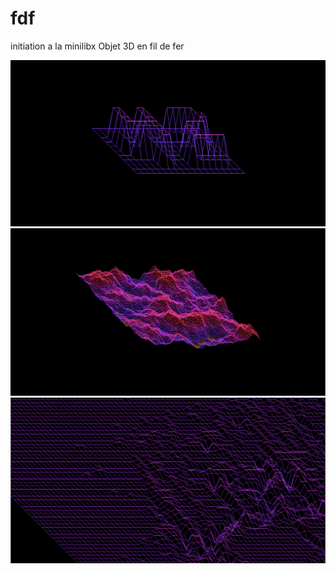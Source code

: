 # fdf
initiation a la minilibx
Objet 3D en fil de fer

<HTML>
   <img src="./img/42_fdf.png" alt="cat">
   <img src="./img/gen_fdf.png" alt="cat">
   <img src="./img/mars_fdf.png" alt="cat">
</HTML>
